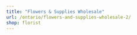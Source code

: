 ```yaml
---
title: "Flowers & Supplies Wholesale"
url: /ontario/flowers-and-supplies-wholesale-2/
shop: florist
---
```

